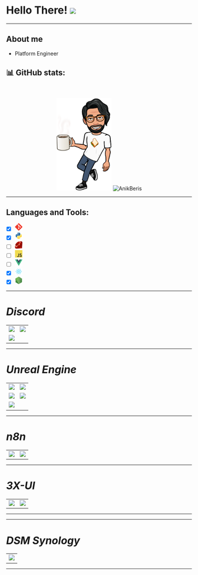 # Hello There! <img src="https://media.giphy.com/media/hvRJCLFzcasrR4ia7z/giphy.gif" width="25px">

---

## About me

* Platform Engineer

## 📊 <b>GitHub stats</b>:
<br>
<p align = "center">
    <img src="https://github.com/AnikBeris/AnikBeris/blob/main/media/WRTs.png" height="250" />
    <img src="https://github-readme-stats.vercel.app/api?username=AnikBeris&show_icons=true&count_private=true&hide_border=true&line_height=25" alt="AnikBeris">

</p>


---

## Languages and Tools:
<!-- TODO-IST:START -->
* [x] <code><img height="20" src="https://raw.githubusercontent.com/github/explore/80688e429a7d4ef2fca1e82350fe8e3517d3494d/topics/git/git.png"></code>
* [x] <code><img height="20" src="https://raw.githubusercontent.com/github/explore/80688e429a7d4ef2fca1e82350fe8e3517d3494d/topics/python/python.png"></code>
* [ ] <code><img height="20" src="https://raw.githubusercontent.com/github/explore/80688e429a7d4ef2fca1e82350fe8e3517d3494d/topics/ruby/ruby.png"></code>
* [ ] <code><img height="20" src="https://raw.githubusercontent.com/github/explore/80688e429a7d4ef2fca1e82350fe8e3517d3494d/topics/javascript/javascript.png"></code>
* [ ] <code><img height="20" src="https://raw.githubusercontent.com/github/explore/80688e429a7d4ef2fca1e82350fe8e3517d3494d/topics/vue/vue.png"></code>
* [x] <code><img height="20" src="https://raw.githubusercontent.com/github/explore/80688e429a7d4ef2fca1e82350fe8e3517d3494d/topics/react/react.png"></code>
* [x] <code><img height="20" src="https://raw.githubusercontent.com/github/explore/80688e429a7d4ef2fca1e82350fe8e3517d3494d/topics/nodejs/nodejs.png"></code>
<!-- TODO-IST:END -->

---
# ***Discord***

<table>
  <tr>
    <td>
      <a href="https://github.com/AnikBeris/Auto-Role-Channel-Bot-Discord">
        <img src="https://github-readme-stats.vercel.app/api/pin/?username=AnikBeris&repo=Auto-Role-Channel-Bot-Discord&theme=tokyonight" />
      </a>
    </td>
    <td>
      <a href="https://github.com/AnikBeris/Auto-Discord-Cleaner">
        <img src="https://github-readme-stats.vercel.app/api/pin/?username=AnikBeris&repo=Auto-Discord-Cleaner&theme=tokyonight" />
      </a>
    </td>
  </tr>

  <tr>
    <td>
      <a href="https://github.com/AnikBeris/BotEpicGamesFreeAssets">
        <img src="https://github-readme-stats.vercel.app/api/pin/?username=AnikBeris&repo=BotEpicGamesFreeAssets&theme=tokyonight" />
      </a>
    </td>
  </tr>
  
</table>

---
# ***Unreal Engine***

<table>
  <tr>
    <td>
      <a href="https://github.com/AnikBeris/automatic-calculation-of-HLOD-Unreal-Engine">
        <img src="https://github-readme-stats.vercel.app/api/pin/?username=AnikBeris&repo=automatic-calculation-of-HLOD-Unreal-Engine&theme=tokyonight" />
      </a>
    </td>
    <td>
      <a href="https://github.com/AnikBeris/Landscape-Unreal-Engine">
        <img src="https://github-readme-stats.vercel.app/api/pin/?username=AnikBeris&repo=Landscape-Unreal-Engine&theme=tokyonight" />
      </a>
    </td>
  </tr>
    
  <tr>
    <td>
      <a href="https://github.com/AnikBeris/CI-CD-Unreal-Engine-5">
        <img src="https://github-readme-stats.vercel.app/api/pin/?username=AnikBeris&repo=CI-CD-Unreal-Engine-5&theme=tokyonight" />
      </a>
    </td>
    <td>
      <a href="https://github.com/AnikBeris/Unreal-Engine-Docker-Pixel-Streaming">
        <img src="https://github-readme-stats.vercel.app/api/pin/?username=AnikBeris&repo=Unreal-Engine-Docker-Pixel-Streaming&theme=tokyonight" />
      </a>
    </td>
  </tr>

  <tr>
    <td>
      <a href="https://github.com/AnikBeris/UE5-zen-server-docker">
        <img src="https://github-readme-stats.vercel.app/api/pin/?username=AnikBeris&repo=UE5-zen-server-docker&theme=tokyonight" />
      </a>
    </td>
  </tr>
    
</table>

---
# ***n8n***


<table>
  <tr>
    <td>
      <a href="https://github.com/AnikBeris/n8n-with-VPN-3x-ui---Xray---VLESS_in_Docker">
        <img src="https://github-readme-stats.vercel.app/api/pin/?username=AnikBeris&repo=n8n-with-VPN-3x-ui---Xray---VLESS_in_Docker&theme=tokyonight" />
      </a>
    </td>
    <td>
      <a href="https://github.com/AnikBeris/n8n-docker">
        <img src="https://github-readme-stats.vercel.app/api/pin/?username=AnikBeris&repo=n8n-docker&theme=tokyonight" />
      </a>
    </td>
  </tr>

</table>
  
---
# ***3X-UI***

<table>
  <tr>
    <td>
      <a href="https://github.com/AnikBeris/limitation-in-the-CPU-RAM-3X-UI/tree/main">
        <img src="https://github-readme-stats.vercel.app/api/pin/?username=AnikBeris&repo=limitation-in-the-CPU-RAM-3X-UI&theme=tokyonight" />
      </a>
    </td>
    <td>
      <a href="https://github.com/AnikBeris/self-signed-certificate">
        <img src="https://github-readme-stats.vercel.app/api/pin/?username=AnikBeris&repo=self-signed-certificate&theme=tokyonight" />
      </a>
    </td>
  </tr>
</table>

---
---
# ***DSM Synology***

<table>
  <tr>
    <td>
      <a href="https://github.com/AnikBeris/DuckDNS-DSM-Synology/tree/main">
        <img src="https://github-readme-stats.vercel.app/api/pin/?username=AnikBeris&repo=DuckDNS-DSM-Synology&theme=tokyonight" />
      </a>
    </td>
  </tr>
</table>

---
